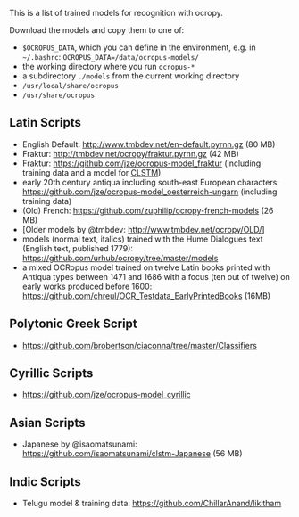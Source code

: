 This is a list of trained models for recognition with ocropy. 

Download the models and copy them to one of:
* `$OCROPUS_DATA`, which you can define in the environment, e.g. in `~/.bashrc`: `OCROPUS_DATA=/data/ocropus-models/`
* the working directory where you run `ocropus-*`
* a subdirectory `./models` from the current working directory
* `/usr/local/share/ocropus`
* `/usr/share/ocropus`

## Latin Scripts
 * English Default: http://www.tmbdev.net/en-default.pyrnn.gz (80 MB)
 * Fraktur: http://tmbdev.net/ocropy/fraktur.pyrnn.gz (42 MB)
 * Fraktur: https://github.com/jze/ocropus-model_fraktur (including training data and a model for [CLSTM](https://github.com/tmbdev/clstm))
 * early 20th century antiqua including south-east European characters: https://github.com/jze/ocropus-model_oesterreich-ungarn (including training data)
 * (Old) French: https://github.com/zuphilip/ocropy-french-models (26 MB)
 * [Older models by @tmbdev: http://www.tmbdev.net/ocropy/OLD/]
 * models (normal text, italics) trained with the Hume Dialogues text (English text, published 1779): https://github.com/urhub/ocropy/tree/master/models
 * a mixed OCRopus model trained on twelve Latin books printed with Antiqua types between 1471 and 1686 with a focus (ten out of twelve) on early works produced before 1600: https://github.com/chreul/OCR_Testdata_EarlyPrintedBooks (16MB)


## Polytonic Greek Script
 * https://github.com/brobertson/ciaconna/tree/master/Classifiers

## Cyrillic Scripts
 * https://github.com/jze/ocropus-model_cyrillic

## Asian Scripts
 * Japanese by @isaomatsunami: https://github.com/isaomatsunami/clstm-Japanese (56 MB)

## Indic Scripts
 * Telugu model & training data: https://github.com/ChillarAnand/likitham
